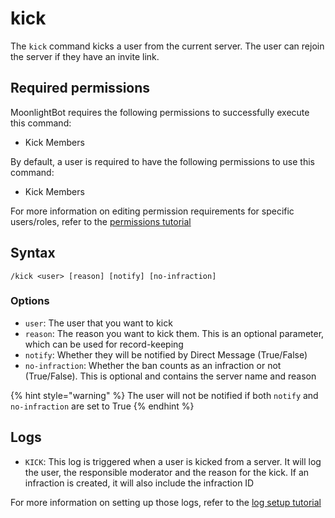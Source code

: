 # kick

The `kick` command kicks a user from the current server. The user can rejoin the server if they have an invite link.

## Required permissions

MoonlightBot requires the following permissions to successfully execute this command:

* Kick Members

By default, a user is required to have the following permissions to use this command:

* Kick Members

For more information on editing permission requirements for specific users/roles, refer to the [permissions tutorial](../start-up/permission-tutorial.md)

## Syntax

```text
/kick <user> [reason] [notify] [no-infraction]
```

### Options

* `user`: The user that you want to kick
* `reason`: The reason you want to kick them. This is an optional parameter, which can be used for record-keeping
* `notify`: Whether they will be notified by Direct Message (True/False)
* `no-infraction`: Whether the ban counts as an infraction or not (True/False). This is optional and contains the server name and reason

{% hint style="warning" %}
The user will not be notified if both `notify` and `no-infraction` are set to True
{% endhint %}

## Logs

* `KICK`: This log is triggered when a user is kicked from a server. It will log the user, the responsible moderator and the reason for the kick. If an infraction is created, it will also include the infraction ID

For more information on setting up those logs, refer to the [log setup tutorial](../README.md#logging)
